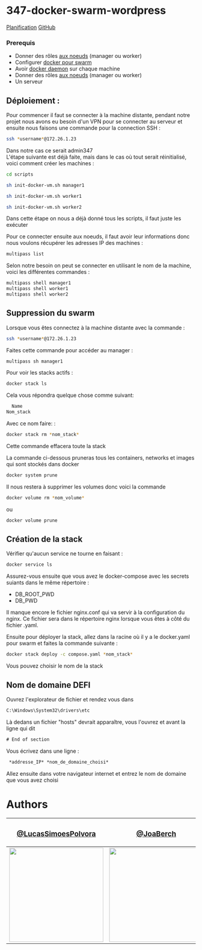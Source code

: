 # 347-docker-swarm-wordpress
[Planification](https://github.com/users/joaberch/projects/2/views/1)
[GitHub](https://github.com/joaberch/347-docker-swarm-wordpress)
### Prerequis
<ul>
  <li>Donner des rôles <a href="https://docs.docker.com/engine/swarm/swarm-tutorial/create-swarm/">aux noeuds</a> (manager ou worker)
  </li>
  <li>Configurer <a href="https://docs.docker.com/engine/swarm/swarm-tutorial">docker pour swarm</a>
  </li>
  <li>Avoir <a href="https://docs.docker.com/engine/install/">docker daemon</a> sur chaque machine
  </li>
  <li>Donner des rôles <a href="https://docs.docker.com/engine/swarm/swarm-tutorial/create-swarm/">aux noeuds</a> (manager ou worker)
  </li>
  <li>Un serveur</li>
</ul>

## Déploiement :  
Pour commencer il faut se connecter à la machine distante, pendant notre projet nous avons eu besoin d'un VPN pour se connecter au serveur et ensuite nous faisons une commande pour la connection SSH :  
```bash
ssh *username*@172.26.1.23
```
Dans notre cas ce serait admin347 <br>
L'étape suivante est déjà faite, mais dans le cas où tout serait réinitialisé, voici comment créer les machines :  
```bash
cd scripts
```  
```bash
sh init-docker-vm.sh manager1
```  
```bash
sh init-docker-vm.sh worker1
```  
```bash
sh init-docker-vm.sh worker2
```  
Dans cette étape on nous a déjà donné tous les scripts, il faut juste les exécuter <br>

Pour ce connecter ensuite aux noeuds, il faut avoir leur informations donc nous voulons récupérer les adresses IP des machines :  
```bash
multipass list
```  
Selon notre besoin on peut se connecter en utilisant le nom de la machine, voici les différentes commandes :  
```bash
multipass shell manager1
multipass shell worker1
multipass shell worker2
```  
## Suppression du swarm
Lorsque vous êtes connectez à la machine distante avec la commande :
```bash
ssh *username*@172.26.1.23
```  
Faites cette commande pour accéder au manager : 
```bash
multipass sh manager1
``` 
Pour voir les stacks actifs :
```bash
docker stack ls
```
Cela vous répondra quelque chose comme suivant:
```bash
  Name
Nom_stack
```
Avec ce nom faire: :
```bash
docker stack rm *nom_stack*
```
Cette commande effacera toute la stack<br>

La commande ci-dessous pruneras tous les containers, networks et images qui sont stockés dans docker
```bash
docker system prune
```
Il nous restera à supprimer les volumes donc voici la commande
```bash
docker volume rm *nom_volume*
```
ou
```bash
docker volume prune
```
## Création de la stack
Vérifier qu'aucun service ne tourne en faisant :
```bash
docker service ls
```
Assurez-vous ensuite que vous avez le docker-compose avec les secrets suiants dans le même répertoire :
<ul>
<li> DB_ROOT_PWD
</li>
<li> DB_PWD
</li>
</ul>
Il manque encore le fichier nginx.conf qui va servir à la configuration du nginx. Ce fichier sera dans le répertoire nginx lorsque vous êtes à côté du fichier .yaml.

Ensuite pour déployer la stack, allez dans la racine où il y a le docker.yaml pour swarm et faites la commande suivante :
```bash
docker stack deploy -c compose.yaml *nom_stack*
```
Vous pouvez choisir le nom de la stack

## Nom de domaine DEFI
Ouvrez l'explorateur de fichier et rendez vous dans 
```cmd
C:\Windows\System32\drivers\etc
```
Là dedans un fichier "hosts" devrait apparaître, vous l'ouvrez et avant la ligne qui dit 
```cmd
# End of section
```
Vous écrivez dans une ligne :
```cmd
 *addresse_IP* *nom_de_domaine_choisi*
```
Allez ensuite dans votre navigateur internet et entrez le nom de domaine que vous avez choisi
# Authors

| <h3><a href="https://github.com/LucasSimoesPolvora">@LucasSimoesPolvora</a></h3> | <h3><a href="https://github.com/JoaBerch">@JoaBerch</a></h3> |
| ------------- | ------------- |
| <img src="https://avatars.githubusercontent.com/u/122774951?v=4" style="width: 250"/>  | <img src="https://avatars.githubusercontent.com/u/122774888?v=4" style="width: 250" /> |
